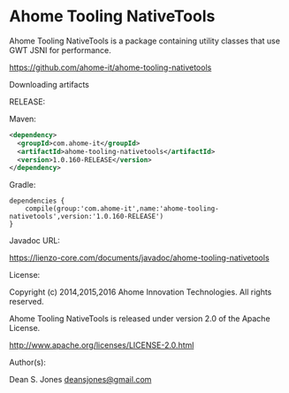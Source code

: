 Ahome Tooling NativeTools
======

Ahome Tooling NativeTools is a package containing utility classes that use GWT JSNI for performance.

https://github.com/ahome-it/ahome-tooling-nativetools

Downloading artifacts

RELEASE:

Maven:

```xml
<dependency>
  <groupId>com.ahome-it</groupId>
  <artifactId>ahome-tooling-nativetools</artifactId>
  <version>1.0.160-RELEASE</version>
</dependency>
```
Gradle:

```
dependencies {
    compile(group:'com.ahome-it',name:'ahome-tooling-nativetools',version:'1.0.160-RELEASE')
}
```
Javadoc URL:

https://lienzo-core.com/documents/javadoc/ahome-tooling-nativetools

License:

Copyright (c) 2014,2015,2016 Ahome Innovation Technologies. All rights reserved.

Ahome Tooling NativeTools is released under version 2.0 of the Apache License.

http://www.apache.org/licenses/LICENSE-2.0.html

Author(s):

Dean S. Jones
deansjones@gmail.com